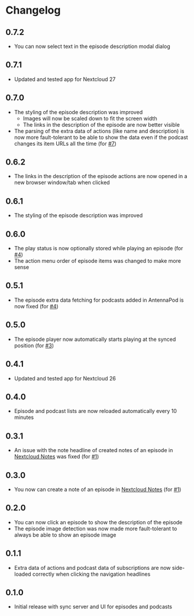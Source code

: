 # Changelog

## 0.7.2
- You can now select text in the episode description modal dialog

## 0.7.1
- Updated and tested app for Nextcloud 27

## 0.7.0
- The styling of the episode description was improved
  - Images will now be scaled down to fit the screen width
  - The links in the description of the episode are now better visible
- The parsing of the extra data of actions (like name and description)
  is now more fault-tolerant to be able to show the data even if the
  podcast changes its item URLs all the time (for [#7](https://github.com/pbek/nextcloud-nextpod/issues/7))

## 0.6.2
- The links in the description of the episode actions are now opened
  in a new browser window/tab when clicked

## 0.6.1
- The styling of the episode description was improved

## 0.6.0
- The play status is now optionally stored while playing an episode
  (for [#4](https://github.com/pbek/nextcloud-nextpod/issues/4))
- The action menu order of episode items was changed to make more sense

## 0.5.1
- The episode extra data fetching for podcasts added in AntennaPod is now fixed
  (for [#4](https://github.com/pbek/nextcloud-nextpod/issues/4))

## 0.5.0
- The episode player now automatically starts playing at the synced position
  (for [#3](https://github.com/pbek/nextcloud-nextpod/issues/3))

## 0.4.1
- Updated and tested app for Nextcloud 26

## 0.4.0
- Episode and podcast lists are now reloaded automatically every 10 minutes

## 0.3.1
- An issue with the note headline of created notes of an episode in
  [Nextcloud Notes](https://apps.nextcloud.com/apps/notes) was fixed
  (for [#1](https://github.com/pbek/nextcloud-nextpod/issues/1)) 

## 0.3.0
- You now can create a note of an episode in [Nextcloud Notes](https://apps.nextcloud.com/apps/notes)
  (for [#1](https://github.com/pbek/nextcloud-nextpod/issues/1)) 

## 0.2.0
- You can now click an episode to show the description of the episode
- The episode image detection was now made more fault-tolerant to always be able to show an episode image

## 0.1.1
- Extra data of actions and podcast data of subscriptions are now side-loaded correctly
  when clicking the navigation headlines

## 0.1.0
- Initial release with sync server and UI for episodes and podcasts
